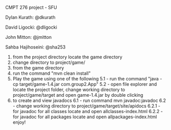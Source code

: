 CMPT 276 project - SFU

Dylan Kurath: @dkurath

David Ligocki: @dligocki

John Mitton: @jmitton

Sahba Hajihoseini: @sha253


1. from the project directory locate the game directory
2. change directory to project/game/
3. from the game directory
4. run the command "mvn clean install"
5. Play the game using one of the following
    5.1 - run the command "java -cp target/game-1.4.jar com.group2.App"
    5.2 - open file explorer and locate the project folder, change working directory to project/game/target and open game-1.4.jar by double clicking
6. to create and view javadocs
    6.1 - run command mvn javadoc:javadoc
    6.2 - change working directory to project/game/target/site/apidocs
        6.2.1 - for javadoc for all classes locate and open allclasses-index.html
        6.2.2 - for javadoc for all packages locate and open allpackages-index.html
enjoy!
